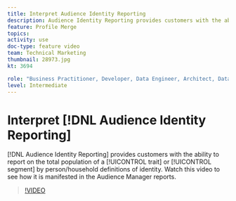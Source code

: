 ```yaml
---
title: Interpret Audience Identity Reporting
description: Audience Identity Reporting provides customers with the ability to report on the total population of a trait or segment by person/household definitions of identity. Watch this video to see how it is manifested in the Audience Manager reports.
feature: Profile Merge
topics: 
activity: use
doc-type: feature video
team: Technical Marketing
thumbnail: 28973.jpg
kt: 3694

role: "Business Practitioner, Developer, Data Engineer, Architect, Data Architect, Administrator, Leader"
level: Intermediate
---
```


# Interpret [!DNL Audience Identity Reporting]

[!DNL Audience Identity Reporting] provides customers with the ability to report on the total population of a [!UICONTROL trait] or [!UICONTROL segment] by person/household definitions of identity. Watch this video to see how it is manifested in the Audience Manager reports.

>[!VIDEO](https://video.tv.adobe.com/v/28973/?quality=12)
